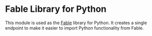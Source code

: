 # Fable Library for Python

This module is used as the [Fable](https://fable.io/) library for
Python. It creates a single endpoint to make it easier to import Python
functionality from Fable.